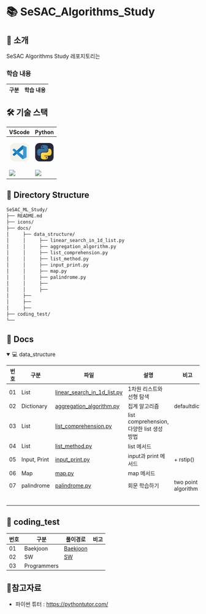 # 📚 SeSAC_Algorithms_Study

## 📖 소개

SeSAC Algorithms Study 레포지토리는  

### 학습 내용

|구분|학습 내용|
|--|--|


## 🛠️ 기술 스택

|<center>VScode</center>|<center>Python</center>|
|--|--|
|<p align="center"><img alt="vscode" src="./icons/VSCode-Light.svg" width="48"></p>|<p align="center"><img alt="html" src="./icons/Python-Dark.svg" width="48"></p>|<p align="center">
|<img src="https://img.shields.io/badge/visual studio code-007ACC?style=for-the-badge&logo=visualstudiocode&logoColor=white">|<img src="https://img.shields.io/badge/Python-3776AB?style=for-the-badge&logo=python&logoColor=white">|


## 📂 Directory Structure

```plaintext
SeSAC_ML_Study/
├── README.md 
├── icons/
├── docs/
│     ├── data_structure/
│     │     ├── linear_search_in_1d_list.py
│     │     ├── aggregation_algorithm.py
│     │     ├── list_comprehension.py
│     │     ├── list_method.py
│     │     ├── input_print.py
│     │     ├── map.py
│     │     ├── palindrome.py
│     │     ├── 
│     │     ├── 
│     ├── 
│     ├── 
│     ├── 
├── coding_test/
└── 

```

## 📄 Docs

<details open>
<summary> 💻 data_structure </summary>

|번호|구분|파일|설명|비고|
|--|--|--|--|--|
|01|List|[linear_search_in_1d_list.py](./docs/Basic/linear_search_in_1d_list.py)|1차원 리스트와 선형 탐색||
|02|Dictionary|[aggregation_algorithm.py](./docs/Basic/linear_search_in_1d_list.py)|집계 알고리즘|defaultdict|
|03|List|[list_comprehension.py](./docs/Basic/list_comprehension.py)|list comprehension, 다양한 list 생성 방법||
|04|List|[list_method.py](./docs/Basic/list_method.py)|list 메서드||
|05|Input, Print|[input_print.py](./docs/Basic/input_print.py)|input과 print 메서드|+ rstip()|
|06|Map|[map.py](./docs/Basic/map.py)|map 메서드||
|07|palindrome|[palindrome.py](./docs/Basic/palindrome.py)|회문 학습하기|two point algorithm|
||||||
||||||
||||||
||||||
||||||
||||||

</details>

## 📄 coding_test

|번호|구분|풀이경로|비고|
|--|--|--|--|
|01|Baekjoon|[Baekjoon](./coding_test/BJ)||
|02|SW|[SW](./coding_test/SW)||
|03|Programmers|||

## 📝참고자료
- 파이썬 튜터 : https://pythontutor.com/ 
